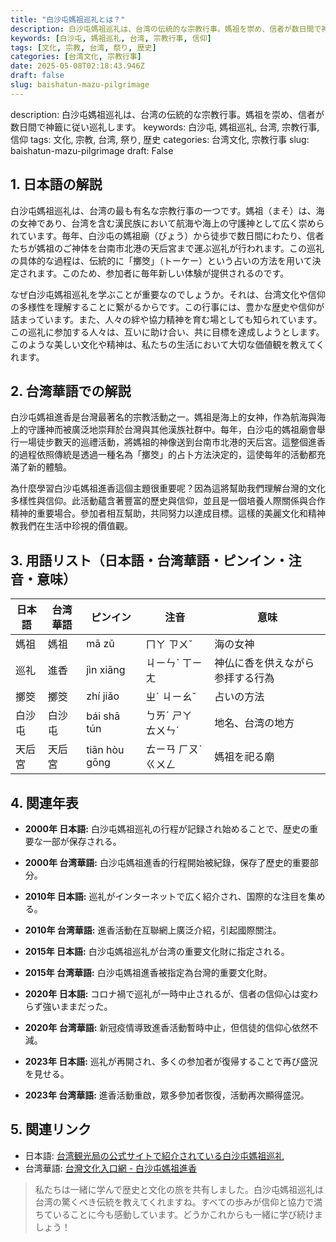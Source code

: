 ```yaml
---
title: "白沙屯媽祖巡礼とは？"
description: 白沙屯媽祖巡礼は、台湾の伝統的な宗教行事。媽祖を崇め、信者が数日間で神籤に従い巡礼します。
keywords: [白沙屯, 媽祖巡礼, 台湾, 宗教行事, 信仰]
tags: [文化, 宗教, 台湾, 祭り, 歴史]
categories: [台湾文化, 宗教行事]
date: 2025-05-08T02:18:43.946Z
draft: false
slug: baishatun-mazu-pilgrimage
---
```


description: 白沙屯媽祖巡礼は、台湾の伝統的な宗教行事。媽祖を崇め、信者が数日間で神籤に従い巡礼します。
keywords: 白沙屯, 媽祖巡礼, 台湾, 宗教行事, 信仰
tags: 文化, 宗教, 台湾, 祭り, 歴史
categories: 台湾文化, 宗教行事
slug: baishatun-mazu-pilgrimage
draft: False

## 1. 日本語の解説

白沙屯媽祖巡礼は、台湾の最も有名な宗教行事の一つです。媽祖（まそ）は、海の女神であり、台湾を含む漢民族において航海や海上の守護神として広く崇められています。毎年、白沙屯の媽祖廟（びょう）から徒歩で数日間にわたり、信者たちが媽祖のご神体を台南市北港の天后宮まで運ぶ巡礼が行われます。この巡礼の具体的な過程は、伝統的に「擲筊」（トーケー）という占いの方法を用いて決定されます。このため、参加者に毎年新しい体験が提供されるのです。

なぜ白沙屯媽祖巡礼を学ぶことが重要なのでしょうか。それは、台湾文化や信仰の多様性を理解することに繋がるからです。この行事には、豊かな歴史や信仰が詰まっています。また、人々の絆や協力精神を育む場としても知られています。この巡礼に参加する人々は、互いに助け合い、共に目標を達成しようとします。このような美しい文化や精神は、私たちの生活において大切な価値観を教えてくれます。

## 2. 台湾華語での解説  

白沙屯媽祖進香是台灣最著名的宗教活動之一。媽祖是海上的女神，作為航海與海上的守護神而被廣泛地崇拜於台灣與其他漢族社群中。每年，白沙屯的媽祖廟會舉行一場徒步數天的巡禮活動，將媽祖的神像送到台南市北港的天后宮。這整個進香的過程依照傳統是透過一種名為「擲筊」的占卜方法決定的，這使每年的活動都充滿了新的體驗。

為什麼學習白沙屯媽祖進香這個主題很重要呢？因為這將幫助我們理解台灣的文化多樣性與信仰。此活動蘊含著豐富的歷史與信仰，並且是一個培養人際關係與合作精神的重要場合。參加者相互幫助，共同努力以達成目標。這樣的美麗文化和精神教我們在生活中珍視的價值觀。

## 3. 用語リスト（日本語・台湾華語・ピンイン・注音・意味）

| 日本語 | 台湾華語 | ピンイン | 注音 | 意味 |
|---|---|---|---|---|
| 媽祖 | 媽祖 | mā zǔ | ㄇㄚ ㄗㄨˇ | 海の女神 |
| 巡礼 | 進香 | jìn xiāng | ㄐㄧㄣˋ ㄒㄧㄤ | 神仏に香を供えながら参拝する行為 |
| 擲筊 | 擲筊 | zhí jiǎo | ㄓˊ ㄐㄧㄠˇ | 占いの方法 |
| 白沙屯 | 白沙屯 | bái shā tún | ㄅㄞˊ ㄕㄚ ㄊㄨㄣˊ | 地名、台湾の地方 |
| 天后宮 | 天后宮 | tiān hòu gōng | ㄊㄧㄢ ㄏㄡˋ ㄍㄨㄥ | 媽祖を祀る廟 |

## 4. 関連年表

- **2000年 日本語:** 白沙屯媽祖巡礼の行程が記録され始めることで、歴史の重要な一部が保存される。
- **2000年 台湾華語:** 白沙屯媽祖進香的行程開始被紀錄，保存了歷史的重要部分。

- **2010年 日本語:** 巡礼がインターネットで広く紹介され、国際的な注目を集める。
- **2010年 台湾華語:** 進香活動在互聯網上廣泛介紹，引起國際關注。

- **2015年 日本語:** 白沙屯媽祖巡礼が台湾の重要文化財に指定される。
- **2015年 台湾華語:** 白沙屯媽祖進香被指定為台灣的重要文化財。

- **2020年 日本語:** コロナ禍で巡礼が一時中止されるが、信者の信仰心は変わらず強いままだった。
- **2020年 台湾華語:** 新冠疫情導致進香活動暫時中止，但信徒的信仰心依然不減。

- **2023年 日本語:** 巡礼が再開され、多くの参加者が復帰することで再び盛況を見せる。
- **2023年 台湾華語:** 進香活動重啟，眾多參加者恢復，活動再次顯得盛況。

## 5. 関連リンク  

- 日本語: [台湾観光局の公式サイトで紹介されている白沙屯媽祖巡礼](https://www.taiwan.net.tw/)
- 台湾華語: [台灣文化入口網 - 白沙屯媽祖進香](https://www.culture.tw/)

> 私たちは一緒に学んで歴史と文化の旅を共有しました。白沙屯媽祖巡礼は台湾の驚くべき伝統を教えてくれますね。すべての歩みが信仰と協力で満ちていることに今も感動しています。どうかこれからも一緒に学び続けましょう！